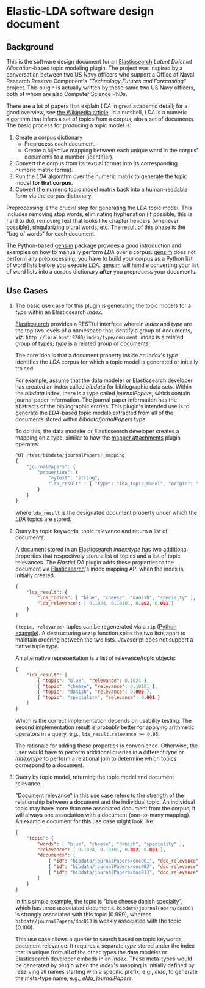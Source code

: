 # Elastic-LDA software design document

## Background

This is the software design document for an [Elasticsearch] _Latent Dirichlet Allocation_-based topic modeling plugin.
The project was inspired by a conversation between two US Navy officers who support a Office of Naval Research Reserve
Component's _"Technology Futures and Forecasting"_ project. This plugin is actually written by those same two US Navy
officers, both of whom are also Computer Science PhDs.

There are a lot of papers that explain _LDA_ in great academic detail; for a good overview, see [the Wikipedia
article][WikiLDA]. In a nutshell, _LDA_ is a numeric algorithm that infers a set of topics from a corpus, aka a set of
documents. The basic process for producing a topic model is:

1. Create a corpus dictionary
    - Preprocess each document.
    - Create a bijective mapping between each unique word in the corpus' documents to a number (identifier).
2. Convert the corpus from its textual format into its corresponding numeric matrix format.
3. Run the _LDA_ algorithm over the numeric matrix to generate the topic model **for that corpus**.
4. Convert the numeric topic model matrix back into a human-readable form via the corpus dictionary.

Preprocessing is the crucial step for generating the _LDA_ topic model. This includes removing stop words, eliminating hyphenation (if possible, this is hard to do), removing text that looks like chapter headers (whenever possible), singularizing plural words, etc. The result of this phase is the "bag of words" for each document.

The Python-based [gensim] package provides a good introduction and examples on how to manually perform _LDA_ over a corpus. [gensim] does not perform any preprocessing; you have to build your corpus as a Python list of word lists before you execute _LDA_. [gensim] will handle converting your list of word lists into a corpus dictionary **after** you preprocess your documents.

## Use Cases

1. The basic use case for this plugin is generating the topic models for a _type_ within an Elasticsearch _index_.

    [Elasticsearch] provides a RESTful interface wherein _index_ and _type_ are the top two levels of a namespace that identify a group of documents, viz. `http://localhost:9200/index/type/document`. _index_ is a related group of types; _type_ is a related group of documents.

    The core idea is that a document property inside an _index_'s _type_ identifies the _LDA_ corpus for which a topic model is generated or initially trained. 

    For example, assume that the data modeler or Elasticsearch developer has created an index called _bibdata_ for bibliographic data sets. Within the _bibdata_ index, there is a type called _journalPapers_, which contain journal paper information. The journal paper information has the abstracts of the bibliographic entries. This plugin's intended use is to generate the _LDA_-based topic models extracted from all of the documents stored within _bibdata/jornalPapers_ type.

    To do this, the data modeler or Elasticsearch developer creates a mapping on a type, similar to how the [mapper attachments][mapper-attachments] plugin operates:

    ```javascript
    PUT /test/bibdata/journalPapers/_mapping
    {
    	"journalPapers": {
    		"properties": {
    			"mytext": "string",
    			"lda_result" : { "type": "lda_topic_model", "origin": "mytext" }
    		}
    	}
    }
    ```

    where `lda_result` is the designated document property under which the _LDA_ topics are stored.

2. Query by topic keywords, topic relevance and return a list of documents.

    A document stored in an [Elasticsearch] _index/type_ has two additional properties that respectively store a list of
     topics and a list of topic relevances. The _ElasticLDA_ plugin adds these properties to the document via
    [Elasticsearch]'s index mapping API when the index is initially created.

    ```json
    {
    	"lda_result": {
      		"lda_topics": [ "blue", "cheese", "danish", "specialty" ],
    		"lda_relevance": [ 0.1024, 0.10101, 0.002, 0.001 ]
    	}
    }
    ```

    `(topic, relevance)` tuples can be regenerated via a `zip` ([Python example][zip]). A destructuring `unzip` function splits the two lists apart to maintain ordering between the two lists. Javascript does not support a native tuple type.

    An alternative representation is a list of relevance/topic objects:

    ```json
    {
    	"lda_result": [
    		{ "topic": "blue", "relevance": 0.1024 },
    		{ "topic": "cheese", "relevance": 0.10101 },
    		{ "topic": "danish", "relevance": 0.002 },
    		{ "topic": "speciality", "relevance": 0.001 }
    	]
    }
    ```

    Which is the correct implementation depends on usability testing. The second implementation result is probably
    better for applying arithmetic operators in a query, e.g., `lda_result.relevance >= 0.05`.

    The rationale for adding these properties is convenience. Otherwise, the user would have to perform additional
    queries in a different _type_ or _index/type_ to perform a relational join to determine which topics correspond to a document.

3. Query by topic model, returning the topic model and document relevance.

    "Document relevance" in this use case refers to the strength of the relationship between a document and the
    individual topic. An individual topic may have more than one associated document from the corpus; it will always
    one association with a document (one-to-many mapping). An example document for this use case might look like:

    ```json
    {
   		"topic": {
   			"words": [ "blue", "cheese", "danish", "speciality" ],
   			"relevance": [ 0.1024, 0.10101, 0.002, 0.001 ],
   			"documents": [
   				{ "id": "bibdata/journalPapers/doc001", "doc_relevance": 0.999 },
   				{ "id": "bibdata/journalPapers/doc002", "doc_relevance": 0.402 },
   				{ "id": "bibdata/journalPapers/doc013", "doc_relevance": 0.100 }
   			]
   		}
    }
    ```

    In this simple example, the topic is "blue cheese danish specialty", which has three associated documents.
    `bibdata/journalPapers/doc001` is strongly associated with this topic (0.999), whereas `bibdata/journalPapers/doc013` is weakly associated with the topic (0.100).

    This use case allows a querier to search based on topic keywords, document relevance. It requires a separate _type_
    stored under the index that is unique from all of the other types the data modeler or Elasticsearch developer embeds in an _index_. These meta-types would be generated by plugin when the _index_'s mapping is initially defined by reserving all names starting with a specific prefix, e.g., _elda_, to generate the meta-type name, e.g., _elda\_journalPapers_.

[ElasticSearch]: http://www.elasticsearch.org/
[WikiLDA]: https://en.wikipedia.org/wiki/Latent_Dirichlet_allocation
[gensim]: http://radimrehurek.com/gensim/
[zip]: https://docs.python.org/3.3/library/functions.html#zip
[mapper-attachments]: https://github.com/elasticsearch/elasticsearch-mapper-attachments